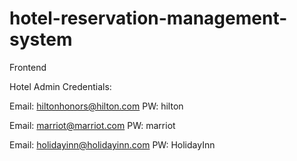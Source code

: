# hotel-reservation-management-system

Frontend

Hotel Admin Credentials: 

Email: hiltonhonors@hilton.com
PW: hilton

Email: marriot@marriot.com
PW: marriot

Email: holidayinn@holidayinn.com
PW: HolidayInn

